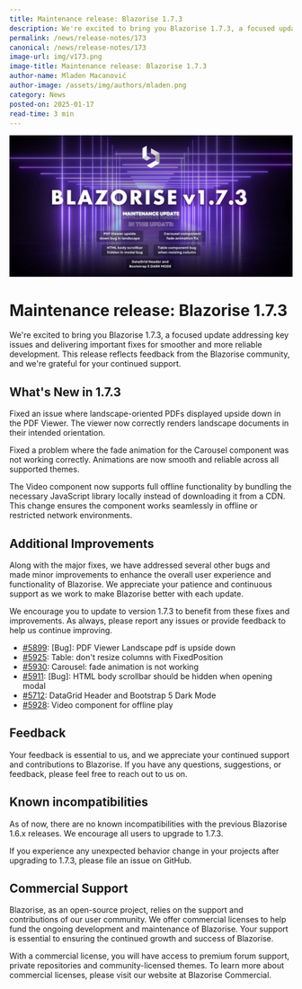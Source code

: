 ```yaml
---
title: Maintenance release: Blazorise 1.7.3
description: We're excited to bring you Blazorise 1.7.3, a focused update addressing key issues and delivering important fixes for smoother and more reliable development. This release reflects feedback from the Blazorise community, and we're grateful for your continued support.
permalink: /news/release-notes/173
canonical: /news/release-notes/173
image-url: img/v173.png
image-title: Maintenance release: Blazorise 1.7.3
author-name: Mladen Macanović
author-image: /assets/img/authors/mladen.png
category: News
posted-on: 2025-01-17
read-time: 3 min
---
```


![Maintenance release: Blazorise 1.7.3](img/v173.png)

# Maintenance release: Blazorise 1.7.3

We're excited to bring you Blazorise 1.7.3, a focused update addressing key issues and delivering important fixes for smoother and more reliable development. This release reflects feedback from the Blazorise community, and we're grateful for your continued support.

## What's New in 1.7.3

Fixed an issue where landscape-oriented PDFs displayed upside down in the PDF Viewer. The viewer now correctly renders landscape documents in their intended orientation.

Fixed a problem where the fade animation for the Carousel component was not working correctly. Animations are now smooth and reliable across all supported themes.

The Video component now supports full offline functionality by bundling the necessary JavaScript library locally instead of downloading it from a CDN. This change ensures the component works seamlessly in offline or restricted network environments.

## Additional Improvements

Along with the major fixes, we have addressed several other bugs and made minor improvements to enhance the overall user experience and functionality of Blazorise. We appreciate your patience and continuous support as we work to make Blazorise better with each update.

We encourage you to update to version 1.7.3 to benefit from these fixes and improvements. As always, please report any issues or provide feedback to help us continue improving.

- [#5899](https://github.com/Megabit/Blazorise/issues/5899): [Bug]: PDF Viewer Landscape pdf is upside down
- [#5925](https://github.com/Megabit/Blazorise/pull/5925): Table: don't resize columns with FixedPosition
- [#5930](https://github.com/Megabit/Blazorise/issues/5930): Carousel: fade animation is not working
- [#5911](https://github.com/Megabit/Blazorise/issues/5911): [Bug]: HTML body scrollbar should be hidden when opening modal
- [#5712](https://github.com/Megabit/Blazorise/issues/5712): DataGrid Header and Bootstrap 5 Dark Mode
- [#5928](https://github.com/Megabit/Blazorise/issues/5928): Video component for offline play

## Feedback

Your feedback is essential to us, and we appreciate your continued support and contributions to Blazorise. If you have any questions, suggestions, or feedback, please feel free to reach out to us on.

## Known incompatibilities

As of now, there are no known incompatibilities with the previous Blazorise 1.6.x releases. We encourage all users to upgrade to 1.7.3.

If you experience any unexpected behavior change in your projects after upgrading to 1.7.3, please file an issue on GitHub.

## Commercial Support

Blazorise, as an open-source project, relies on the support and contributions of our user community. We offer commercial licenses to help fund the ongoing development and maintenance of Blazorise. Your support is essential to ensuring the continued growth and success of Blazorise.

With a commercial license, you will have access to premium forum support, private repositories and community-licensed themes. To learn more about commercial licenses, please visit our website at Blazorise Commercial.
